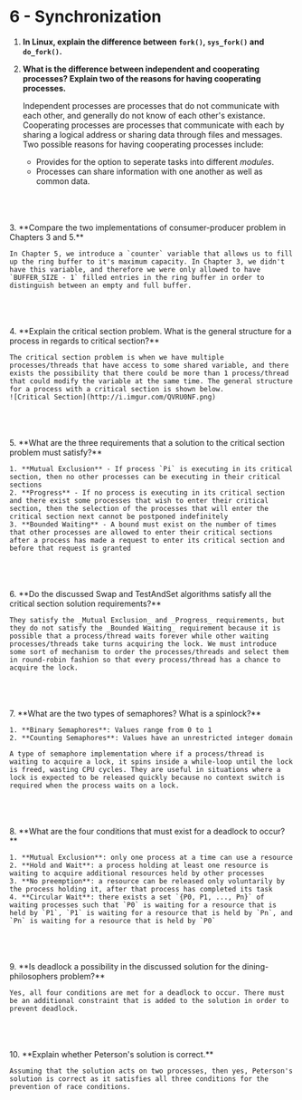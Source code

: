 # 6 - Synchronization

1. **In Linux, explain the difference between `fork()`, `sys_fork()` and `do_fork()`.**

2. **What is the difference between independent and cooperating processes? Explain two of the reasons for having cooperating processes.**

    Independent processes are processes that do not communicate with each other, and generally do not know of each other's existance. Cooperating processes are processes that communicate with each by sharing a logical address or sharing data through files and messages. Two possible reasons for having cooperating processes include:
    * Provides for the option to seperate tasks into different _modules_. 
    * Processes can share information with one another as well as common data.
<br>
<br>
<br>
3. **Compare the two implementations of consumer-producer problem in Chapters 3 and 5.**

    In Chapter 5, we introduce a `counter` variable that allows us to fill up the ring buffer to it's maximum capacity. In Chapter 3, we didn't have this variable, and therefore we were only allowed to have `BUFFER_SIZE - 1` filled entries in the ring buffer in order to distinguish between an empty and full buffer.
<br>
<br>
<br>
4. **Explain the critical section problem. What is the general structure for a process in regards to critical section?**

    The critical section problem is when we have multiple processes/threads that have access to some shared variable, and there exists the possibility that there could be more than 1 process/thread that could modify the variable at the same time. The general structure for a process with a critical section is shown below.
    ![Critical Section](http://i.imgur.com/QVRU0NF.png)
<br>
<br>
<br>
5. **What are the three requirements that a solution to the critical section problem must satisfy?**

    1. **Mutual Exclusion** - If process `Pi` is executing in its critical section, then no other processes can be executing in their critical sections
    2. **Progress** - If no process is executing in its critical section and there exist some processes that wish to enter their critical section, then the selection of the processes that will enter the critical section next cannot be postponed indefinitely
    3. **Bounded Waiting** - A bound must exist on the number of times that other processes are allowed to enter their critical sections after a process has made a request to enter its critical section and before that request is granted
<br>
<br>
<br>
6. **Do the discussed Swap and TestAndSet algorithms satisfy all the critical section solution requirements?**

    They satisfy the _Mutual Exclusion_ and _Progress_ requirements, but they do not satisfy the _Bounded Waiting_ requirement because it is possible that a process/thread waits forever while other waiting processes/threads take turns acquiring the lock. We must introduce some sort of mechanism to order the processes/threads and select them in round-robin fashion so that every process/thread has a chance to acquire the lock.
<br>
<br>
<br>
7. **What are the two types of semaphores? What is a spinlock?**

    1. **Binary Semaphores**: Values range from 0 to 1
    2. **Counting Semaphores**: Values have an unrestricted integer domain
    
    A type of semaphore implementation where if a process/thread is waiting to acquire a lock, it spins inside a while-loop until the lock is freed, wasting CPU cycles. They are useful in situations where a lock is expected to be released quickly because no context switch is required when the process waits on a lock.
<br>
<br>
<br>
8. **What are the four conditions that must exist for a deadlock to occur?**

    1. **Mutual Exclusion**: only one process at a time can use a resource
    2. **Hold and Wait**: a process holding at least one resource is waiting to acquire additional resources held by other processes
    3. **No preemption**: a resource can be released only voluntarily by the process holding it, after that process has completed its task
    4. **Circular Wait**: there exists a set `{P0, P1, ..., Pn}` of waiting processes such that `P0` is waiting for a resource that is held by `P1`, `P1` is waiting for a resource that is held by `Pn`, and `Pn` is waiting for a resource that is held by `P0`
<br>
<br>
<br>
9. **Is deadlock a possibility in the discussed solution for the dining-philosophers problem?**

    Yes, all four conditions are met for a deadlock to occur. There must be an additional constraint that is added to the solution in order to prevent deadlock.
<br>
<br>
<br>    
10. **Explain whether Peterson's solution is correct.**

    Assuming that the solution acts on two processes, then yes, Peterson's solution is correct as it satisfies all three conditions for the prevention of race conditions.
